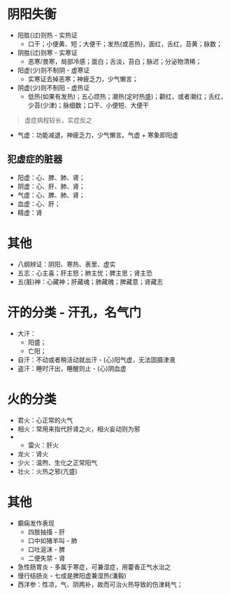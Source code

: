 # 阴阳失衡
* 阳胜(过)则热 - 实热证
    * 口干；小便黄、短；大便干；发热(或恶热)，面红，舌红，苔黄；脉数；
* 阴胜(过)则寒 - 实寒证
    * 恶寒/畏寒，局部冷感；面白；舌淡，苔白；脉迟；分泌物清稀；
* 阳虚(少)则不制阴 - 虚寒证
    * 实寒证去掉恶寒；神疲乏力，少气懒言；
* 阴虚(少)则不制阳 - 虚热证
    * 低热(如果有发热)；五心烦热；潮热(定时热盛)；颧红，或者潮红；舌红，少苔(少津)；脉细数；口干、小便短、大便干
> 虚症病程较长，实症反之

* 气虚：功能减退，神疲乏力，少气懒言。气虚 + 寒象即阳虚

## 犯虚症的脏器
* 阳虚：心、脾、肺、肾；
* 阴虚：心、肝、肺、肾；
* 气虚：心、脾、肺、肾；
* 血虚：心、肝；
* 精虚：肾

# 其他
* 八纲辨证：阴阳、寒热、表里、虚实
* 五志：心主喜；肝主怒；肺主忧；脾主思；肾主恐
* 五(脏)神：心藏神；肝藏魂；肺藏魄；脾藏意；肾藏志

# 汗的分类 - 汗孔，名气门
* 大汗：
    * 阳盛；
    * 亡阳；
* 自汗：不动或者稍活动就出汗 - (心)阳气虚，无法固摄津液
* 盗汗：睡时汗出，睡醒则止 - (心)阴血虚

# 火的分类
* 君火：心正常的火气
* 相火：常用来指代肝肾之火，相火妄动则为邪
* * 雷火：肝火
* 龙火：肾火
* 少火：温煦、生化之正常阳气
* 壮火：火热之邪(亢盛)

# 其他
* 癫痫发作表现
    * 四肢抽搐 - 肝
    * 口中如猪羊叫 - 肺
    * 口吐涎沫 - 脾
    * 二便失禁 - 肾
* 急性肠胃炎 - 多属于寒症，可兼湿症，用藿香正气水治之
* 慢行结肠炎 - 七成是脾阳虚兼湿热(潘毅)
* 西洋参：性凉，气、阴两补，故而可治火热导致的伤津耗气；